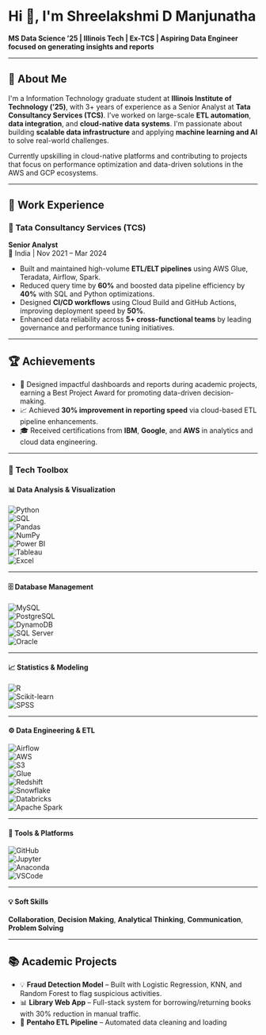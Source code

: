 
# Hi 👋, I'm Shreelakshmi D Manjunatha

**MS Data Science ’25 | Illinois Tech | Ex-TCS | Aspiring Data Engineer focused on generating insights and reports**

---

## 🧠 About Me

I'm a Information Technology graduate student at **Illinois Institute of Technology (’25)**, with 3+ years of experience as a Senior Analyst at **Tata Consultancy Services (TCS)**. I’ve worked on large-scale **ETL automation**, **data integration**, and **cloud-native data systems**. I'm passionate about building **scalable data infrastructure** and applying **machine learning and AI** to solve real-world challenges.

Currently upskilling in cloud-native platforms and contributing to projects that focus on performance optimization and data-driven solutions in the AWS and GCP ecosystems.

---

## 💼 Work Experience

### 🔹 Tata Consultancy Services (TCS)
**Senior Analyst**  
📍 India | Nov 2021 – Mar 2024

- Built and maintained high-volume **ETL/ELT pipelines** using AWS Glue, Teradata, Airflow, Spark.
- Reduced query time by **60%** and boosted data pipeline efficiency by **40%** with SQL and Python optimizations.
- Designed **CI/CD workflows** using Cloud Build and GitHub Actions, improving deployment speed by **50%**.
- Enhanced data reliability across **5+ cross-functional teams** by leading governance and performance tuning initiatives.

---

## 🏆 Achievements

- 🥇 Designed impactful dashboards and reports during academic projects, earning a Best Project Award for promoting data-driven decision-making.
- 📈 Achieved **30% improvement in reporting speed** via cloud-based ETL pipeline enhancements.
- 🎓 Received certifications from **IBM**, **Google**, and **AWS** in analytics and cloud data engineering.

---

### 🧰 Tech Toolbox

#### 📊 Data Analysis & Visualization  
![Python](https://img.shields.io/badge/-Python-3776AB?logo=python&logoColor=white&style=for-the-badge)  
![SQL](https://img.shields.io/badge/-SQL-336791?logo=mysql&logoColor=white&style=for-the-badge)  
![Pandas](https://img.shields.io/badge/-Pandas-150458?logo=pandas&logoColor=white&style=for-the-badge)  
![NumPy](https://img.shields.io/badge/-NumPy-013243?logo=numpy&logoColor=white&style=for-the-badge)  
![Power BI](https://img.shields.io/badge/-PowerBI-F2C811?logo=power-bi&logoColor=black&style=for-the-badge)  
![Tableau](https://img.shields.io/badge/-Tableau-E97627?logo=tableau&logoColor=white&style=for-the-badge)   
![Excel](https://img.shields.io/badge/-MS%20Excel-217346?logo=microsoft-excel&logoColor=white&style=for-the-badge)  

---

#### 🗄️ Database Management  
![MySQL](https://img.shields.io/badge/-MySQL-4479A1?logo=mysql&logoColor=white&style=for-the-badge)  
![PostgreSQL](https://img.shields.io/badge/-PostgreSQL-336791?logo=postgresql&logoColor=white&style=for-the-badge)  
![DynamoDB](https://img.shields.io/badge/-DynamoDB-47A248?logo=mongodb&logoColor=white&style=for-the-badge)  
![SQL Server](https://img.shields.io/badge/-SQL%20Server-CC2927?logo=microsoft-sql-server&logoColor=white&style=for-the-badge)  
![Oracle](https://img.shields.io/badge/-Oracle-F80000?logo=oracle&logoColor=white&style=for-the-badge)

---

#### 📈 Statistics & Modeling  
![R](https://img.shields.io/badge/-R-276DC3?logo=r&logoColor=white&style=for-the-badge)    
![Scikit-learn](https://img.shields.io/badge/-Scikit--learn-F7931E?logo=scikit-learn&logoColor=white&style=for-the-badge)  
![SPSS](https://img.shields.io/badge/-IBM%20SPSS-052FAD?logo=ibm&logoColor=white&style=for-the-badge)

---

#### ⚙️ Data Engineering & ETL  
![Airflow](https://img.shields.io/badge/-Airflow-017CEE?logo=apache-airflow&logoColor=white&style=for-the-badge)  
![AWS](https://img.shields.io/badge/-AWS-FF9900?logo=amazon-aws&logoColor=white&style=for-the-badge)  
![S3](https://img.shields.io/badge/-Amazon%20S3-569A31?logo=amazon-aws&logoColor=white&style=for-the-badge)  
![Glue](https://img.shields.io/badge/-AWS%20Glue-232F3E?logo=amazon-aws&logoColor=white&style=for-the-badge)  
![Redshift](https://img.shields.io/badge/-Amazon%20Redshift-8C4FFF?logo=amazon-redshift&logoColor=white&style=for-the-badge)  
![Snowflake](https://img.shields.io/badge/-Snowflake-56B9EB?logo=snowflake&logoColor=white&style=for-the-badge)  
![Databricks](https://img.shields.io/badge/-Databricks-E21A1A?logo=databricks&logoColor=white&style=for-the-badge)  
![Apache Spark](https://img.shields.io/badge/-Apache%20Spark-E25A1C?logo=apache-spark&logoColor=white&style=for-the-badge)

---

#### 🧠 Tools & Platforms  
![GitHub](https://img.shields.io/badge/-GitHub-181717?logo=github&logoColor=white&style=for-the-badge)  
![Jupyter](https://img.shields.io/badge/-Jupyter-F37626?logo=jupyter&logoColor=white&style=for-the-badge)  
![Anaconda](https://img.shields.io/badge/-Anaconda-44A833?logo=anaconda&logoColor=white&style=for-the-badge)  
![VSCode](https://img.shields.io/badge/-VS%20Code-007ACC?logo=visual-studio-code&logoColor=white&style=for-the-badge)

---

#### 💡 Soft Skills  
**Collaboration**, **Decision Making**, **Analytical Thinking**, **Communication**, **Problem Solving**


---

## 📚 Academic Projects

- 💡 **Fraud Detection Model** – Built with Logistic Regression, KNN, and Random Forest to flag suspicious activities.
- 📊 **Library Web App** – Full-stack system for borrowing/returning books with 30% reduction in manual traffic.
- 🔁 **Pentaho ETL Pipeline** – Automated data cleaning and loading
